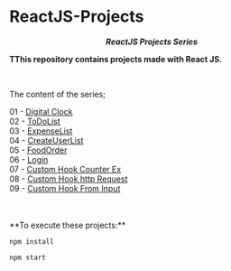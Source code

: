 # ReactJS-Projects

**_<center> ReactJS Projects Series </center>_**

**TThis repository contains projects made with React JS.**

<br>

The content of the series;

01 - [Digital Clock](01-digital-clock/README.md) <br>
02 - [ToDoList](02-to-do-list/README.md) <br>
03 - [ExpenseList](03-expense-list/README.md) <br>
04 - [CreateUserList](04-create-user-list/README.md) <br>
05 - [FoodOrder](05-food-order/README.md) <br>
06 - [Login](06-login/README.md) <br>
07 - [Custom Hook Counter Ex](07-custom-hook-counter-ex/README.md) <br>
08 - [Custom Hook http Request](08-custom-hook-http-request/README.md) <br>
09 - [Custom Hook From Input](09-custom-hook-from-input/README.md) <br>

<br>
<br>
**To execute these projects:**

```
npm install
```

```
npm start
```
